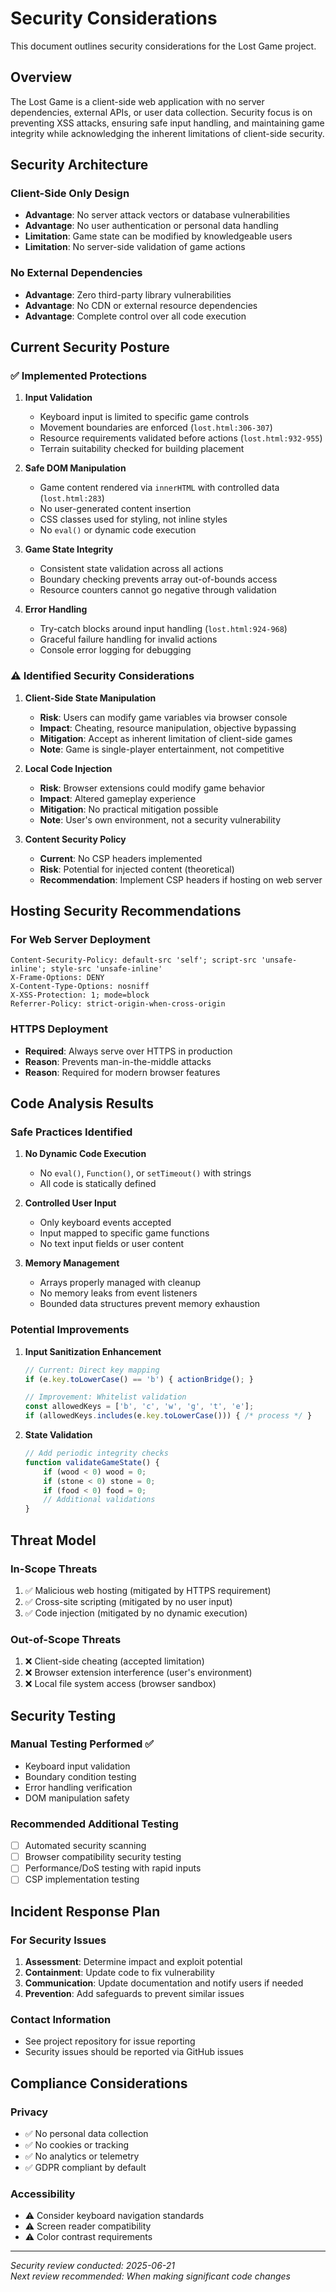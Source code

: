# Security Considerations

This document outlines security considerations for the Lost Game project.

## Overview

The Lost Game is a client-side web application with no server dependencies, external APIs, or user data collection. Security focus is on preventing XSS attacks, ensuring safe input handling, and maintaining game integrity while acknowledging the inherent limitations of client-side security.

## Security Architecture

### Client-Side Only Design
- **Advantage**: No server attack vectors or database vulnerabilities
- **Advantage**: No user authentication or personal data handling
- **Limitation**: Game state can be modified by knowledgeable users
- **Limitation**: No server-side validation of game actions

### No External Dependencies
- **Advantage**: Zero third-party library vulnerabilities
- **Advantage**: No CDN or external resource dependencies
- **Advantage**: Complete control over all code execution

## Current Security Posture

### ✅ Implemented Protections

1. **Input Validation**
   - Keyboard input is limited to specific game controls
   - Movement boundaries are enforced (`lost.html:306-307`)
   - Resource requirements validated before actions (`lost.html:932-955`)
   - Terrain suitability checked for building placement

2. **Safe DOM Manipulation**
   - Game content rendered via `innerHTML` with controlled data (`lost.html:283`)
   - No user-generated content insertion
   - CSS classes used for styling, not inline styles
   - No `eval()` or dynamic code execution

3. **Game State Integrity**
   - Consistent state validation across all actions
   - Boundary checking prevents array out-of-bounds access
   - Resource counters cannot go negative through validation

4. **Error Handling**
   - Try-catch blocks around input handling (`lost.html:924-968`)
   - Graceful failure handling for invalid actions
   - Console error logging for debugging

### ⚠️ Identified Security Considerations

1. **Client-Side State Manipulation**
   - **Risk**: Users can modify game variables via browser console
   - **Impact**: Cheating, resource manipulation, objective bypassing
   - **Mitigation**: Accept as inherent limitation of client-side games
   - **Note**: Game is single-player entertainment, not competitive

2. **Local Code Injection**
   - **Risk**: Browser extensions could modify game behavior
   - **Impact**: Altered gameplay experience
   - **Mitigation**: No practical mitigation possible
   - **Note**: User's own environment, not a security vulnerability

3. **Content Security Policy**
   - **Current**: No CSP headers implemented
   - **Risk**: Potential for injected content (theoretical)
   - **Recommendation**: Implement CSP headers if hosting on web server

## Hosting Security Recommendations

### For Web Server Deployment

```http
Content-Security-Policy: default-src 'self'; script-src 'unsafe-inline'; style-src 'unsafe-inline'
X-Frame-Options: DENY
X-Content-Type-Options: nosniff
X-XSS-Protection: 1; mode=block
Referrer-Policy: strict-origin-when-cross-origin
```

### HTTPS Deployment
- **Required**: Always serve over HTTPS in production
- **Reason**: Prevents man-in-the-middle attacks
- **Reason**: Required for modern browser features

## Code Analysis Results

### Safe Practices Identified

1. **No Dynamic Code Execution**
   - No `eval()`, `Function()`, or `setTimeout()` with strings
   - All code is statically defined

2. **Controlled User Input**
   - Only keyboard events accepted
   - Input mapped to specific game functions
   - No text input fields or user content

3. **Memory Management**
   - Arrays properly managed with cleanup
   - No memory leaks from event listeners
   - Bounded data structures prevent memory exhaustion

### Potential Improvements

1. **Input Sanitization Enhancement**
   ```javascript
   // Current: Direct key mapping
   if (e.key.toLowerCase() == 'b') { actionBridge(); }
   
   // Improvement: Whitelist validation
   const allowedKeys = ['b', 'c', 'w', 'g', 't', 'e'];
   if (allowedKeys.includes(e.key.toLowerCase())) { /* process */ }
   ```

2. **State Validation**
   ```javascript
   // Add periodic integrity checks
   function validateGameState() {
       if (wood < 0) wood = 0;
       if (stone < 0) stone = 0;
       if (food < 0) food = 0;
       // Additional validations
   }
   ```

## Threat Model

### In-Scope Threats
1. ✅ Malicious web hosting (mitigated by HTTPS requirement)
2. ✅ Cross-site scripting (mitigated by no user input)
3. ✅ Code injection (mitigated by no dynamic execution)

### Out-of-Scope Threats
1. ❌ Client-side cheating (accepted limitation)
2. ❌ Browser extension interference (user's environment)
3. ❌ Local file system access (browser sandbox)

## Security Testing

### Manual Testing Performed ✅
- Keyboard input validation
- Boundary condition testing
- Error handling verification
- DOM manipulation safety

### Recommended Additional Testing
- [ ] Automated security scanning
- [ ] Browser compatibility security testing
- [ ] Performance/DoS testing with rapid inputs
- [ ] CSP implementation testing

## Incident Response Plan

### For Security Issues
1. **Assessment**: Determine impact and exploit potential
2. **Containment**: Update code to fix vulnerability
3. **Communication**: Update documentation and notify users if needed
4. **Prevention**: Add safeguards to prevent similar issues

### Contact Information
- See project repository for issue reporting
- Security issues should be reported via GitHub issues

## Compliance Considerations

### Privacy
- ✅ No personal data collection
- ✅ No cookies or tracking
- ✅ No analytics or telemetry
- ✅ GDPR compliant by default

### Accessibility
- ⚠️ Consider keyboard navigation standards
- ⚠️ Screen reader compatibility
- ⚠️ Color contrast requirements

---
*Security review conducted: 2025-06-21*  
*Next review recommended: When making significant code changes*
